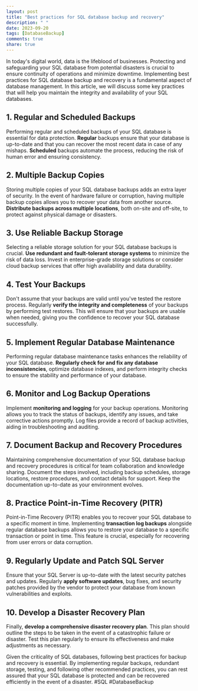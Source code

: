 ```yaml
---
layout: post
title: "Best practices for SQL database backup and recovery"
description: " "
date: 2023-09-20
tags: [DatabaseBackup]
comments: true
share: true
---
```


In today's digital world, data is the lifeblood of businesses. Protecting and safeguarding your SQL database from potential disasters is crucial to ensure continuity of operations and minimize downtime. Implementing best practices for SQL database backup and recovery is a fundamental aspect of database management. In this article, we will discuss some key practices that will help you maintain the integrity and availability of your SQL databases.

## 1. Regular and Scheduled Backups

Performing regular and scheduled backups of your SQL database is essential for data protection. **Regular** backups ensure that your database is up-to-date and that you can recover the most recent data in case of any mishaps. **Scheduled** backups automate the process, reducing the risk of human error and ensuring consistency.

## 2. Multiple Backup Copies

Storing multiple copies of your SQL database backups adds an extra layer of security. In the event of hardware failure or corruption, having multiple backup copies allows you to recover your data from another source. **Distribute backups across multiple locations**, both on-site and off-site, to protect against physical damage or disasters.

## 3. Use Reliable Backup Storage

Selecting a reliable storage solution for your SQL database backups is crucial. **Use redundant and fault-tolerant storage systems** to minimize the risk of data loss. Invest in enterprise-grade storage solutions or consider cloud backup services that offer high availability and data durability.

## 4. Test Your Backups

Don't assume that your backups are valid until you've tested the restore process. Regularly **verify the integrity and completeness** of your backups by performing test restores. This will ensure that your backups are usable when needed, giving you the confidence to recover your SQL database successfully.

## 5. Implement Regular Database Maintenance

Performing regular database maintenance tasks enhances the reliability of your SQL database. **Regularly check for and fix any database inconsistencies**, optimize database indexes, and perform integrity checks to ensure the stability and performance of your database.

## 6. Monitor and Log Backup Operations

Implement **monitoring and logging** for your backup operations. Monitoring allows you to track the status of backups, identify any issues, and take corrective actions promptly. Log files provide a record of backup activities, aiding in troubleshooting and auditing.

## 7. Document Backup and Recovery Procedures

Maintaining comprehensive documentation of your SQL database backup and recovery procedures is critical for team collaboration and knowledge sharing. Document the steps involved, including backup schedules, storage locations, restore procedures, and contact details for support. Keep the documentation up-to-date as your environment evolves.

## 8. Practice Point-in-Time Recovery (PITR)

Point-in-Time Recovery (PITR) enables you to recover your SQL database to a specific moment in time. Implementing **transaction log backups** alongside regular database backups allows you to restore your database to a specific transaction or point in time. This feature is crucial, especially for recovering from user errors or data corruption.

## 9. Regularly Update and Patch SQL Server

Ensure that your SQL Server is up-to-date with the latest security patches and updates. Regularly **apply software updates**, bug fixes, and security patches provided by the vendor to protect your database from known vulnerabilities and exploits.

## 10. Develop a Disaster Recovery Plan

Finally, **develop a comprehensive disaster recovery plan**. This plan should outline the steps to be taken in the event of a catastrophic failure or disaster. Test this plan regularly to ensure its effectiveness and make adjustments as necessary.

Given the criticality of SQL databases, following best practices for backup and recovery is essential. By implementing regular backups, redundant storage, testing, and following other recommended practices, you can rest assured that your SQL database is protected and can be recovered efficiently in the event of a disaster. #SQL #DatabaseBackup